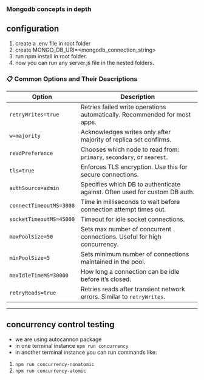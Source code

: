 ### Mongodb concepts in depth

## configuration

1. create a .env file in root folder
2. create MONGO_DB_URI=<mongodb_connection_string>
3. run npm install in root folder.
4. now you can run any server.js file in the nested folders.

### 📋 Common Options and Their Descriptions

| Option                  | Description                                                                |
| ----------------------- | -------------------------------------------------------------------------- |
| `retryWrites=true`      | Retries failed write operations automatically. Recommended for most apps.  |
| `w=majority`            | Acknowledges writes only after majority of replica set confirms.           |
| `readPreference`        | Chooses which node to read from: `primary`, `secondary`, or `nearest`.     |
| `tls=true`              | Enforces TLS encryption. Use this for secure connections.                  |
| `authSource=admin`      | Specifies which DB to authenticate against. Often used for custom DB auth. |
| `connectTimeoutMS=3000` | Time in milliseconds to wait before connection attempt times out.          |
| `socketTimeoutMS=45000` | Timeout for idle socket connections.                                       |
| `maxPoolSize=50`        | Sets max number of concurrent connections. Useful for high concurrency.    |
| `minPoolSize=5`         | Sets minimum number of connections maintained in the pool.                 |
| `maxIdleTimeMS=30000`   | How long a connection can be idle before it’s closed.                      |
| `retryReads=true`       | Retries reads after transient network errors. Similar to `retryWrites`.    |

---

## concurrency control testing

- we are using autocannon package
- in one terminal instance 
```npm run concurrency```
- in another terminal instance 
you can run commands like:
1. ```npm run concurrency-nonatomic```
2. ```npm run concurrency-atomic```
